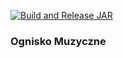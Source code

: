 [![Build and Release JAR](https://github.com/inBrackets/OgniskoMuzyczne/actions/workflows/release.yml/badge.svg?branch=main)](https://github.com/inBrackets/OgniskoMuzyczne/actions/workflows/release.yml)
### Ognisko Muzyczne